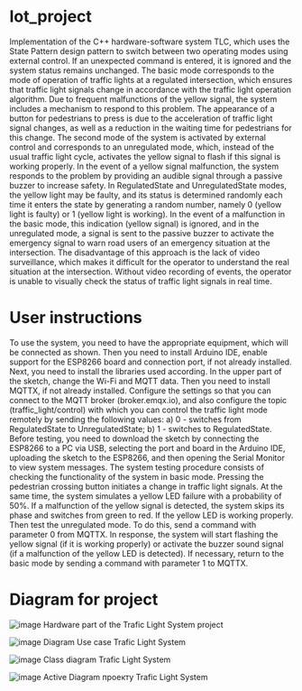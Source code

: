 # Iot_project
Implementation of the C++ hardware-software system TLC, which uses the State Pattern design pattern to switch between two operating modes using external control. If an unexpected command is entered, it is ignored and the system status remains unchanged. The basic mode corresponds to the mode of operation of traffic lights at a regulated intersection, which ensures that traffic light signals change in accordance with the traffic light operation algorithm. Due to frequent malfunctions of the yellow signal, the system includes a mechanism to respond to this problem. The appearance of a button for pedestrians to press is due to the acceleration of traffic light signal changes, as well as a reduction in the waiting time for pedestrians for this change. The second mode of the system is activated by external control and corresponds to an unregulated mode, which, instead of the usual traffic light cycle, activates the yellow signal to flash if this signal is working properly. In the event of a yellow signal malfunction, the system responds to the problem by providing an audible signal through a passive buzzer to increase safety.
In RegulatedState and UnregulatedState modes, the yellow light may be faulty, and its status is determined randomly each time it enters the state by generating a random number, namely 0 (yellow light is faulty) or 1 (yellow light is working). In the event of a malfunction in the basic mode, this indication (yellow signal) is ignored, and in the unregulated mode, a signal is sent to the passive buzzer to activate the emergency signal to warn road users of an emergency situation at the intersection.
The disadvantage of this approach is the lack of video surveillance, which makes it difficult for the operator to understand the real situation at the intersection. Without video recording of events, the operator is unable to visually check the status of traffic light signals in real time.
# User instructions
To use the system, you need to have the appropriate equipment, which will be connected as shown. 
Then you need to install Arduino IDE, enable support for the ESP8266 board and connection port, if not already installed. Next, you need to install the libraries used according. In the upper part of the sketch, change the Wi-Fi and MQTT data.
Then you need to install MQTTX, if not already installed. Configure the settings so that you can connect to the MQTT broker (broker.emqx.io), and also configure the topic (traffic_light/control) with which you can control the traffic light mode remotely by sending the following values:
a)    0 - switches from RegulatedState to UnregulatedState;
b)    1 - switches to RegulatedState.
Before testing, you need to download the sketch by connecting the ESP8266 to a PC via USB, selecting the port and board in the Arduino IDE, uploading the sketch to the ESP8266, and then opening the Serial Monitor to view system messages.
The system testing procedure consists of checking the functionality of the system in basic mode. Pressing the pedestrian crossing button initiates a change in traffic light signals. At the same time, the system simulates a yellow LED failure with a probability of 50%. If a malfunction of the yellow signal is detected, the system skips its phase and switches from green to red. If the yellow LED is working properly.
Then test the unregulated mode. To do this, send a command with parameter 0 from MQTTX. In response, the system will start flashing the yellow signal (if it is working properly) or activate the buzzer sound signal (if a malfunction of the yellow LED is detected). If necessary, return to the basic mode by sending a command with parameter 1 to MQTTX.
# Diagram for project
![image](https://github.com/user-attachments/assets/40bbc5f2-708e-4fdc-8795-90245c896fcb)
Hardware part of the Trafic Light System project

![image](https://github.com/user-attachments/assets/d25bd977-e0a0-4dda-a615-6c58201c38ec)
Diagram Use case Trafic Light System 

![image](https://github.com/user-attachments/assets/3775d57e-618f-426b-8ae9-d32f15b93527)
Class diagram Trafic Light System 

![image](https://github.com/user-attachments/assets/fa1adc0d-db46-440a-9184-5b5bfcb6280d)
Active Diagram проекту Trafic Light System


